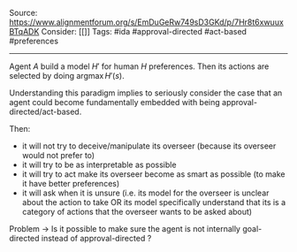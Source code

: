 Source: https://www.alignmentforum.org/s/EmDuGeRw749sD3GKd/p/7Hr8t6xwuuxBTqADK
Consider: [[]]
Tags: #ida #approval-directed #act-based #preferences
______________

Agent $A$ build a model $H'$ for human $H$ preferences. Then its actions are selected by doing $\operatorname{argmax}H'(s)$. 

Understanding this paradigm implies to seriously consider the case that an agent could become fundamentally embedded with being approval-directed/act-based.

Then:
- it will not try to deceive/manipulate its overseer (because its overseer would not prefer to)
- it will try to be as interpretable as possible
- it will try to act make its overseer become as smart as possible (to make it have better preferences)
- it will ask when it is unsure (i.e. its model for the overseer is unclear about the action to take OR its model specifically understand that its is a category of actions that the overseer wants to be asked about)

Problem
-> Is it possible to make sure the agent is not internally goal-directed instead of approval-directed ?


